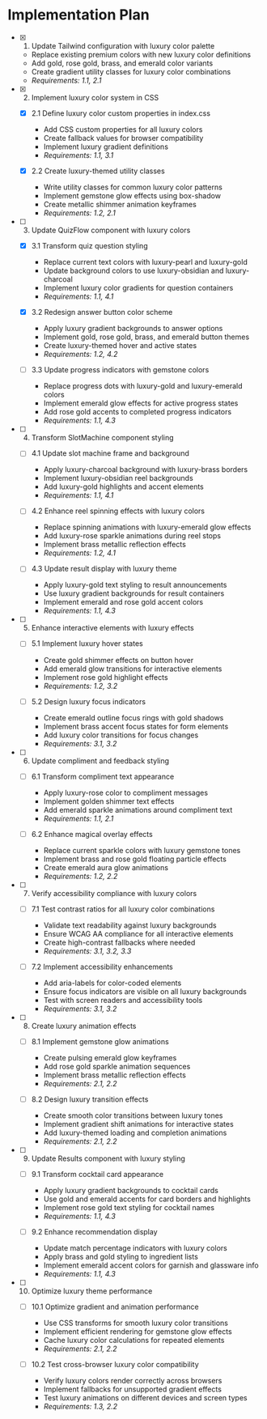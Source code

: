 # Implementation Plan

- [x] 1. Update Tailwind configuration with luxury color palette
  - Replace existing premium colors with new luxury color definitions
  - Add gold, rose gold, brass, and emerald color variants
  - Create gradient utility classes for luxury color combinations
  - _Requirements: 1.1, 2.1_

- [x] 2. Implement luxury color system in CSS
  - [x] 2.1 Define luxury color custom properties in index.css
    - Add CSS custom properties for all luxury colors
    - Create fallback values for browser compatibility
    - Implement luxury gradient definitions
    - _Requirements: 1.1, 3.1_

  - [x] 2.2 Create luxury-themed utility classes
    - Write utility classes for common luxury color patterns
    - Implement gemstone glow effects using box-shadow
    - Create metallic shimmer animation keyframes
    - _Requirements: 1.2, 2.1_

- [ ] 3. Update QuizFlow component with luxury colors
  - [x] 3.1 Transform quiz question styling
    - Replace current text colors with luxury-pearl and luxury-gold
    - Update background colors to use luxury-obsidian and luxury-charcoal
    - Implement luxury color gradients for question containers
    - _Requirements: 1.1, 4.1_

  - [x] 3.2 Redesign answer button color scheme
    - Apply luxury gradient backgrounds to answer options
    - Implement gold, rose gold, brass, and emerald button themes
    - Create luxury-themed hover and active states
    - _Requirements: 1.2, 4.2_

  - [ ] 3.3 Update progress indicators with gemstone colors
    - Replace progress dots with luxury-gold and luxury-emerald colors
    - Implement emerald glow effects for active progress states
    - Add rose gold accents to completed progress indicators
    - _Requirements: 1.1, 4.3_

- [ ] 4. Transform SlotMachine component styling
  - [ ] 4.1 Update slot machine frame and background
    - Apply luxury-charcoal background with luxury-brass borders
    - Implement luxury-obsidian reel backgrounds
    - Add luxury-gold highlights and accent elements
    - _Requirements: 1.1, 4.1_

  - [ ] 4.2 Enhance reel spinning effects with luxury colors
    - Replace spinning animations with luxury-emerald glow effects
    - Add luxury-rose sparkle animations during reel stops
    - Implement brass metallic reflection effects
    - _Requirements: 1.2, 4.1_

  - [ ] 4.3 Update result display with luxury theme
    - Apply luxury-gold text styling to result announcements
    - Use luxury gradient backgrounds for result containers
    - Implement emerald and rose gold accent colors
    - _Requirements: 1.1, 4.3_

- [ ] 5. Enhance interactive elements with luxury effects
  - [ ] 5.1 Implement luxury hover states
    - Create gold shimmer effects on button hover
    - Add emerald glow transitions for interactive elements
    - Implement rose gold highlight effects
    - _Requirements: 1.2, 3.2_

  - [ ] 5.2 Design luxury focus indicators
    - Create emerald outline focus rings with gold shadows
    - Implement brass accent focus states for form elements
    - Add luxury color transitions for focus changes
    - _Requirements: 3.1, 3.2_

- [ ] 6. Update compliment and feedback styling
  - [ ] 6.1 Transform compliment text appearance
    - Apply luxury-rose color to compliment messages
    - Implement golden shimmer text effects
    - Add emerald sparkle animations around compliment text
    - _Requirements: 1.1, 2.1_

  - [ ] 6.2 Enhance magical overlay effects
    - Replace current sparkle colors with luxury gemstone tones
    - Implement brass and rose gold floating particle effects
    - Create emerald aura glow animations
    - _Requirements: 1.2, 2.2_

- [ ] 7. Verify accessibility compliance with luxury colors
  - [ ] 7.1 Test contrast ratios for all luxury color combinations
    - Validate text readability against luxury backgrounds
    - Ensure WCAG AA compliance for all interactive elements
    - Create high-contrast fallbacks where needed
    - _Requirements: 3.1, 3.2, 3.3_

  - [ ] 7.2 Implement accessibility enhancements
    - Add aria-labels for color-coded elements
    - Ensure focus indicators are visible on all luxury backgrounds
    - Test with screen readers and accessibility tools
    - _Requirements: 3.1, 3.2_

- [ ] 8. Create luxury animation effects
  - [ ] 8.1 Implement gemstone glow animations
    - Create pulsing emerald glow keyframes
    - Add rose gold sparkle animation sequences
    - Implement brass metallic reflection effects
    - _Requirements: 2.1, 2.2_

  - [ ] 8.2 Design luxury transition effects
    - Create smooth color transitions between luxury tones
    - Implement gradient shift animations for interactive states
    - Add luxury-themed loading and completion animations
    - _Requirements: 2.1, 2.2_

- [ ] 9. Update Results component with luxury styling
  - [ ] 9.1 Transform cocktail card appearance
    - Apply luxury gradient backgrounds to cocktail cards
    - Use gold and emerald accents for card borders and highlights
    - Implement rose gold text styling for cocktail names
    - _Requirements: 1.1, 4.3_

  - [ ] 9.2 Enhance recommendation display
    - Update match percentage indicators with luxury colors
    - Apply brass and gold styling to ingredient lists
    - Implement emerald accent colors for garnish and glassware info
    - _Requirements: 1.1, 4.3_

- [ ] 10. Optimize luxury theme performance
  - [ ] 10.1 Optimize gradient and animation performance
    - Use CSS transforms for smooth luxury color transitions
    - Implement efficient rendering for gemstone glow effects
    - Cache luxury color calculations for repeated elements
    - _Requirements: 2.1, 2.2_

  - [ ] 10.2 Test cross-browser luxury color compatibility
    - Verify luxury colors render correctly across browsers
    - Implement fallbacks for unsupported gradient effects
    - Test luxury animations on different devices and screen types
    - _Requirements: 1.3, 2.2_